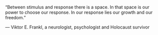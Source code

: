 
“Between stimulus and response there is a space. In that space is our power to choose our response. In our response lies our growth and our freedom.”

— Viktor E. Frankl, a neurologist, psychologist and Holocaust survivor
